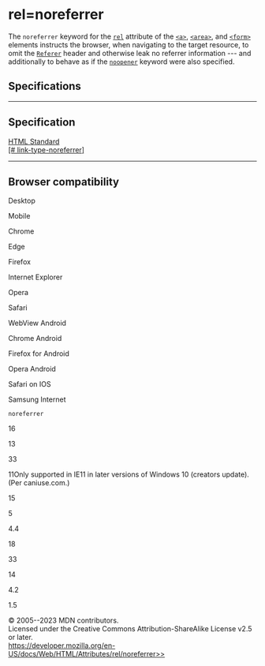 rel=noreferrer
==============

The `noreferrer` keyword for the [`rel`](../rel) attribute of the
[`<a>`](../../element/a), [`<area>`](../../element/area), and
[`<form>`](../../element/form) elements instructs the browser, when
navigating to the target resource, to omit the
[`Referer`](https://developer.mozilla.org/en-US/docs/Web/HTTP/Headers/Referer)
header and otherwise leak no referrer information --- and additionally
to behave as if the [`noopener`](noopener) keyword were also specified.

Specifications
--------------

  --------------------------------------------------------------------------------------------------------

Specification
  --------------------------------------------------------------------------------------------------------

  [HTML Standard\
  [\#
  link-type-noreferrer]](https://html.spec.whatwg.org/multipage/links.html#link-type-noreferrer)

  --------------------------------------------------------------------------------------------------------

Browser compatibility
---------------------

Desktop

Mobile

Chrome

Edge

Firefox

Internet Explorer

Opera

Safari

WebView Android

Chrome Android

Firefox for Android

Opera Android

Safari on IOS

Samsung Internet

`noreferrer`

16

13

33

11Only supported in IE11 in later versions of Windows 10 (creators
update). (Per caniuse.com.)

15

5

4.4

18

33

14

4.2

1.5

© 2005--2023 MDN contributors.\
Licensed under the Creative Commons Attribution-ShareAlike License v2.5
or later.\
https://developer.mozilla.org/en-US/docs/Web/HTML/Attributes/rel/noreferrer>>
